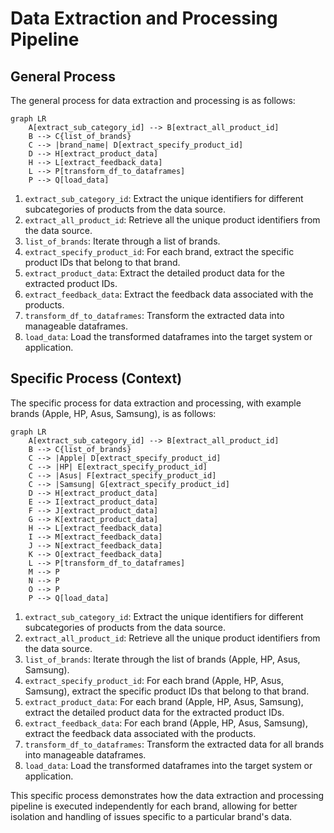 # Data Extraction and Processing Pipeline

## General Process

The general process for data extraction and processing is as follows:

```mermaid
graph LR
    A[extract_sub_category_id] --> B[extract_all_product_id]
    B --> C{list_of_brands}
    C --> |brand_name| D[extract_specify_product_id]
    D --> H[extract_product_data]
    H --> L[extract_feedback_data]
    L --> P[transform_df_to_dataframes]
    P --> Q[load_data]
```

1. `extract_sub_category_id`: Extract the unique identifiers for different subcategories of products from the data source.
2. `extract_all_product_id`: Retrieve all the unique product identifiers from the data source.
3. `list_of_brands`: Iterate through a list of brands.
4. `extract_specify_product_id`: For each brand, extract the specific product IDs that belong to that brand.
5. `extract_product_data`: Extract the detailed product data for the extracted product IDs.
6. `extract_feedback_data`: Extract the feedback data associated with the products.
7. `transform_df_to_dataframes`: Transform the extracted data into manageable dataframes.
8. `load_data`: Load the transformed dataframes into the target system or application.

## Specific Process (Context)

The specific process for data extraction and processing, with example brands (Apple, HP, Asus, Samsung), is as follows:

```mermaid
graph LR
    A[extract_sub_category_id] --> B[extract_all_product_id]
    B --> C{list_of_brands}
    C --> |Apple| D[extract_specify_product_id]
    C --> |HP| E[extract_specify_product_id]
    C --> |Asus| F[extract_specify_product_id]
    C --> |Samsung| G[extract_specify_product_id]
    D --> H[extract_product_data]
    E --> I[extract_product_data]
    F --> J[extract_product_data]
    G --> K[extract_product_data]
    H --> L[extract_feedback_data]
    I --> M[extract_feedback_data]
    J --> N[extract_feedback_data]
    K --> O[extract_feedback_data]
    L --> P[transform_df_to_dataframes]
    M --> P
    N --> P
    O --> P
    P --> Q[load_data]
```

1. `extract_sub_category_id`: Extract the unique identifiers for different subcategories of products from the data source.
2. `extract_all_product_id`: Retrieve all the unique product identifiers from the data source.
3. `list_of_brands`: Iterate through the list of brands (Apple, HP, Asus, Samsung).
4. `extract_specify_product_id`: For each brand (Apple, HP, Asus, Samsung), extract the specific product IDs that belong to that brand.
5. `extract_product_data`: For each brand (Apple, HP, Asus, Samsung), extract the detailed product data for the extracted product IDs.
6. `extract_feedback_data`: For each brand (Apple, HP, Asus, Samsung), extract the feedback data associated with the products.
7. `transform_df_to_dataframes`: Transform the extracted data for all brands into manageable dataframes.
8. `load_data`: Load the transformed dataframes into the target system or application.

This specific process demonstrates how the data extraction and processing pipeline is executed independently for each brand, allowing for better isolation and handling of issues specific to a particular brand's data.